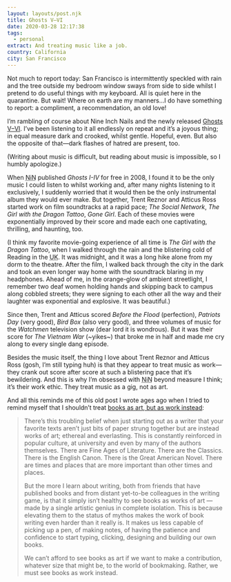 ```yaml
---
layout: layouts/post.njk
title: Ghosts V–VI
date: 2020-03-28 12:17:38
tags:
  - personal
extract: And treating music like a job.
country: California
city: San Francisco
---
```


Not much to report today: San Francisco is intermittently speckled with rain and the tree outside my bedroom window sways from side to side whilst I pretend to do useful things with my keyboard. All is quiet here in the quarantine. But wait! Where on earth are my manners&hellip;I do have something to report: a compliment, a recommendation, an old love!

I’m rambling of course about Nine Inch Nails and the newly released [Ghosts V–VI](https://store.nin.com/products/ghosts-digital-download). I’ve been listening to it all endlessly on repeat and it’s a joyous thing; in equal measure dark and crooked, whilst gentle. Hopeful, even. But also the opposite of that—dark flashes of hatred are present, too.

(Writing about music is difficult, but reading about music is impossible, so I humbly apologize.)

When <abbr title="Nine Inch Nails">NiN</abbr> published _Ghosts I-IV_ for free in 2008, I found it to be the only music I could listen to whilst working and, after many nights listening to it exclusively, I suddenly worried that it would then be the only instrumental album they would ever make. But together, Trent Reznor and Atticus Ross started work on film soundtracks at a rapid pace; _The Social Network_, _The Girl with the Dragon Tattoo_, _Gone Girl_. Each of these movies were exponentially improved by their score and made each one captivating, thrilling, and haunting, too.

(I think my favorite movie-going experience of all time is _The Girl with the Dragon Tattoo_, when I walked through the rain and the blistering cold of Reading in the <abbr title="United Kingdom">UK</abbr>. It was midnight, and it was a long hike alone from my dorm to the theatre. After the film, I walked back through the city in the dark and took an even longer way home with the soundtrack blaring in my headphones. Ahead of me, in the orange-glow of ambient streetlight, I remember two deaf women holding hands and skipping back to campus along cobbled streets; they were signing to each other all the way and their laughter was exponential and explosive. It was beautiful.)

Since then, Trent and Atticus scored _Before the Flood_ (perfection), _Patriots Day_ (very good), _Bird Box_ (also very good), and three volumes of music for the _Watchmen_ television show (dear lord it is wondrous). But it was their score for _The Vietnam War_ (~yikes~) that broke me in half and made me cry along to every single dang episode.

Besides the music itself, the thing I love about Trent Reznor and Atticus Ross (gosh, I’m still typing huh) is that they appear to treat music as work—they crank out score after score at such a blistering pace that it’s bewildering. And this is why I’m obsessed with <abbr title="Nine Inch Nails">NiN</abbr> beyond measure I think; it’s their work ethic. They treat music as a gig, not as art.

And all this reminds me of this old post I wrote ages ago when I tried to remind myself that I shouldn’t treat [books as art, but as work instead](https://www.robinrendle.com/notes/books-as-work):

> There’s this troubling belief when just starting out as a writer that your favorite texts aren’t just bits of paper strung together but are instead works of art; ethereal and everlasting. This is constantly reinforced in popular culture, at university and even by many of the authors themselves. There are Fine Ages of Literature. There are the Classics. There is the English Canon. There is the Great American Novel. There are times and places that are more important than other times and places.
>
> But the more I learn about writing, both from friends that have published books and from distant yet-to-be colleagues in the writing game, is that it simply isn’t healthy to see books as works of art — made by a single artistic genius in complete isolation. This is because elevating them to the status of mythos makes the work of book writing even harder than it really is. It makes us less capable of picking up a pen, of making notes, of having the patience and confidence to start typing, clicking, designing and building our own books.
>
> We can’t afford to see books as art if we want to make a contribution, whatever size that might be, to the world of bookmaking. Rather, we must see books as work instead.
